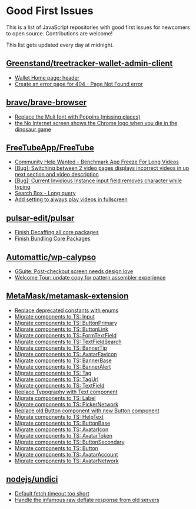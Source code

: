 # Good First Issues

This is a list of JavaScript repositories with good first issues for newcomers to open source. Contributions are welcome!

This list gets updated every day at midnight.

## [Greenstand/treetracker-wallet-admin-client](https://github.com/Greenstand/treetracker-wallet-admin-client)

- [Wallet Home page: header](https://github.com/Greenstand/treetracker-wallet-admin-client/issues/13)
- [Create an error page for 404 - Page Not Found error](https://github.com/Greenstand/treetracker-wallet-admin-client/issues/19)

## [brave/brave-browser](https://github.com/brave/brave-browser)

- [Replace the Muli font with Poppins (missing places)](https://github.com/brave/brave-browser/issues/27081)
- [the No Internet screen shows the Chrome logo when you die in the dinosaur game](https://github.com/brave/brave-browser/issues/17124)

## [FreeTubeApp/FreeTube](https://github.com/FreeTubeApp/FreeTube)

- [Community Help Wanted - Benchmark App Freeze For Long Videos](https://github.com/FreeTubeApp/FreeTube/issues/1066)
- [[Bug]: Switching between 2 video pages displays incorrect videos in up next section and video description](https://github.com/FreeTubeApp/FreeTube/issues/2261)
- [[Bug]: Current Invidious Instance input field removes character while typing](https://github.com/FreeTubeApp/FreeTube/issues/3303)
- [Search Box - Long query](https://github.com/FreeTubeApp/FreeTube/issues/940)
- [Add setting to always play videos in fullscreen](https://github.com/FreeTubeApp/FreeTube/issues/647)

## [pulsar-edit/pulsar](https://github.com/pulsar-edit/pulsar)

- [Finish Decaffing all core packages](https://github.com/pulsar-edit/pulsar/issues/444)
- [Finish Bundling Core Packages](https://github.com/pulsar-edit/pulsar/issues/512)

## [Automattic/wp-calypso](https://github.com/Automattic/wp-calypso)

- [GSuite: Post-checkout screen needs design love](https://github.com/Automattic/wp-calypso/issues/45123)
- [Welcome Tour: update copy for pattern assembler experience](https://github.com/Automattic/wp-calypso/issues/74089)

## [MetaMask/metamask-extension](https://github.com/MetaMask/metamask-extension)

- [Replace deprecated constants with enums](https://github.com/MetaMask/metamask-extension/issues/18714)
- [Migrate components to TS: Input](https://github.com/MetaMask/metamask-extension/issues/19122)
- [Migrate components to TS: ButtonPrimary](https://github.com/MetaMask/metamask-extension/issues/18887)
- [Migrate components to TS: ButtonLink](https://github.com/MetaMask/metamask-extension/issues/18889)
- [Migrate components to TS: FormTextField](https://github.com/MetaMask/metamask-extension/issues/19120)
- [Migrate components to TS: TextFieldSearch](https://github.com/MetaMask/metamask-extension/issues/19128)
- [Migrate components to TS: BannerTip](https://github.com/MetaMask/metamask-extension/issues/19119)
- [Migrate components to TS: AvatarFavicon](https://github.com/MetaMask/metamask-extension/issues/19117)
- [Migrate components to TS: BannerBase](https://github.com/MetaMask/metamask-extension/issues/19181)
- [Migrate components to TS: BannerAlert](https://github.com/MetaMask/metamask-extension/issues/19118)
- [Migrate components to TS: Tag](https://github.com/MetaMask/metamask-extension/issues/19125)
- [Migrate components to TS: TagUrl](https://github.com/MetaMask/metamask-extension/issues/19126)
- [Migrate components to TS: TextField](https://github.com/MetaMask/metamask-extension/issues/19127)
- [Replace Typography with Text component](https://github.com/MetaMask/metamask-extension/issues/17670)
- [Migrate components to TS: Label](https://github.com/MetaMask/metamask-extension/issues/19123)
- [Migrate components to TS: PickerNetwork](https://github.com/MetaMask/metamask-extension/issues/19124)
- [Replace old Button component with new Button component](https://github.com/MetaMask/metamask-extension/issues/18896)
- [Migrate components to TS: HelpText](https://github.com/MetaMask/metamask-extension/issues/19121)
- [Migrate components to TS: ButtonBase](https://github.com/MetaMask/metamask-extension/issues/18886)
- [Migrate components to TS: AvatarIcon](https://github.com/MetaMask/metamask-extension/issues/18883)
- [Migrate components to TS: AvatarToken](https://github.com/MetaMask/metamask-extension/issues/18885)
- [Migrate components to TS: ButtonSecondary](https://github.com/MetaMask/metamask-extension/issues/18888)
- [Migrate components to TS: Button](https://github.com/MetaMask/metamask-extension/issues/18890)
- [Migrate components to TS: AvatarAccount](https://github.com/MetaMask/metamask-extension/issues/18882)
- [Migrate components to TS: AvatarNetwork](https://github.com/MetaMask/metamask-extension/issues/18884)

## [nodejs/undici](https://github.com/nodejs/undici)

- [Default fetch timeout too short](https://github.com/nodejs/undici/issues/1373)
- [Handle the infamous raw deflate response from old servers](https://github.com/nodejs/undici/issues/2128)

